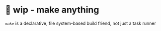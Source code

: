 # 🚧 wip - make anything
`make` is a declarative, file system-based build friend, not just a task runner
